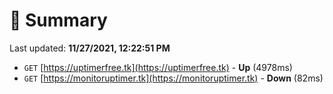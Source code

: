 # 📖 Summary
Last updated: **11/27/2021, 12:22:51 PM**

- `GET` [https://uptimerfree.tk](https://uptimerfree.tk) - **Up** (4978ms)
- `GET` [https://monitoruptimer.tk](https://monitoruptimer.tk) - **Down** (82ms)
